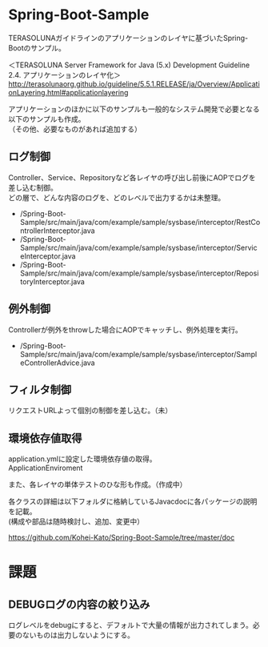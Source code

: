 # Spring-Boot-Sample

TERASOLUNAガイドラインのアプリケーションのレイヤに基づいたSpring-Bootのサンプル。

＜TERASOLUNA Server Framework for Java (5.x) Development Guideline　2.4. アプリケーションのレイヤ化＞
http://terasolunaorg.github.io/guideline/5.5.1.RELEASE/ja/Overview/ApplicationLayering.html#applicationlayering

アプリケーションのほかに以下のサンプルも一般的なシステム開発で必要となる以下のサンプルも作成。  
（その他、必要なものがあれば追加する）

## ログ制御
Controller、Service、Repositoryなど各レイヤの呼び出し前後にAOPでログを差し込む制御。  
どの層で、どんな内容のログを、どのレベルで出力するかは未整理。  

- /Spring-Boot-Sample/src/main/java/com/example/sample/sysbase/interceptor/RestControllerInterceptor.java
- /Spring-Boot-Sample/src/main/java/com/example/sample/sysbase/interceptor/ServiceInterceptor.java
- /Spring-Boot-Sample/src/main/java/com/example/sample/sysbase/interceptor/RepositoryInterceptor.java

## 例外制御
Controllerが例外をthrowした場合にAOPでキャッチし、例外処理を実行。  
- /Spring-Boot-Sample/src/main/java/com/example/sample/sysbase/interceptor/SampleControllerAdvice.java  


## フィルタ制御 
リクエストURLよって個別の制御を差し込む。（未）


## 環境依存値取得 
application.ymlに設定した環境依存値の取得。  
ApplicationEnviroment 


また、各レイヤの単体テストのひな形も作成。（作成中）


各クラスの詳細は以下フォルダに格納しているJavacdocに各パッケージの説明を記載。  
(構成や部品は随時検討し、追加、変更中）

https://github.com/Kohei-Kato/Spring-Boot-Sample/tree/master/doc


# 課題
## DEBUGログの内容の絞り込み
ログレベルをdebugにすると、デフォルトで大量の情報が出力されてしまう。必要のないものは出力しないようにする。

